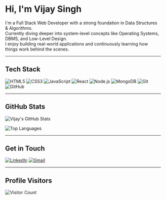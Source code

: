 # Hi, I'm Vijay Singh 

I'm a Full Stack Web Developer with a strong foundation in Data Structures & Algorithms.  
Currently diving deeper into system-level concepts like Operating Systems, DBMS, and Low-Level Design.  
I enjoy building real-world applications and continuously learning how things work behind the scenes.

---

## Tech Stack

![HTML5](https://img.shields.io/badge/HTML5-E34F26?style=for-the-badge&logo=html5&logoColor=white)
![CSS3](https://img.shields.io/badge/CSS3-1572B6?style=for-the-badge&logo=css3&logoColor=white)
![JavaScript](https://img.shields.io/badge/JavaScript-F7DF1E?style=for-the-badge&logo=javascript&logoColor=black)
![React](https://img.shields.io/badge/React-20232A?style=for-the-badge&logo=react&logoColor=61DAFB)
![Node.js](https://img.shields.io/badge/Node.js-339933?style=for-the-badge&logo=nodedotjs&logoColor=white)
![MongoDB](https://img.shields.io/badge/MongoDB-4EA94B?style=for-the-badge&logo=mongodb&logoColor=white)
![Git](https://img.shields.io/badge/Git-F05032?style=for-the-badge&logo=git&logoColor=white)
![GitHub](https://img.shields.io/badge/GitHub-181717?style=for-the-badge&logo=github&logoColor=white)

---

## GitHub Stats

![Vijay's GitHub Stats](https://github-readme-stats.vercel.app/api?username=vijay108-dev&show_icons=true&theme=tokyonight)

![Top Languages](https://github-readme-stats.vercel.app/api/top-langs/?username=vijay108-dev&layout=compact&theme=tokyonight)

---

## Get in Touch

[![LinkedIn](https://img.shields.io/badge/LinkedIn-0A66C2?style=for-the-badge&logo=linkedin&logoColor=white)](https://www.linkedin.com/in/vijay108-dev/)
[![Gmail](https://img.shields.io/badge/Gmail-D14836?style=for-the-badge&logo=gmail&logoColor=white)](mailto:vijaykumarsingh108@gmail.com)

---

## Profile Visitors

![Visitor Count](https://komarev.com/ghpvc/?username=vijay108-dev&label=Profile%20views&color=0e75b6&style=flat)

